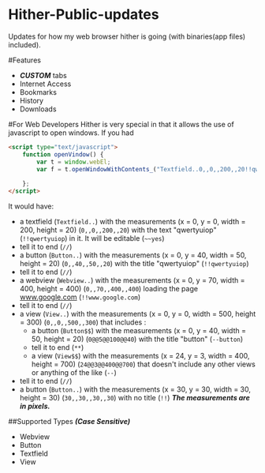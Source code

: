 # Hither-Public-updates
Updates for how my web browser hither is going (with binaries(app files) included).

#Features
 - ***CUSTOM*** tabs
 - Internet Access 
 - Bookmarks
 - History
 - Downloads

#For Web Developers
Hither is very special in that it allows the use of javascript to open windows.
If you had 
```html
<script type="text/javascript">
    function openVindow() {
        var t = window.webEl;
        var f = t.openWindowWithContents_("Textfield..0,,0,,200,,20!!qwertyuiop~~yes//Button..0,,40,,50,,20!!qwertyuiop//Webview..0,,70,,400,,400!!www.google.com//View..0,,0,,500,,300!!Button$$0@@5@@100@@40--button**View$$24@@3@@400@@700--//Button..30,,30,,30,,30!!");
        
    };
</script>
```
It would have:
 - a textfield (`Textfield..`) with the measurements (x = 0, y = 0, width = 200, height = 20) (`0,,0,,200,,20`) with the text "qwertyuiop" (`!!qwertyuiop`) in it. It will be editable (`~~yes`)
 - tell it to end (`//`)
 - a button (`Button..`) with the measurements (x = 0, y = 40, width = 50, height = 20) (`0,,40,,50,,20`) with the title "qwertyuiop" (`!!qwertyuiop`)
 - tell it to end (`//`)
 - a webview (`Webview..`) with the measurements (x = 0, y = 70, width = 400, height = 400) (`0,,70,,400,,400`) loading the page www.google.com (`!!www.google.com`)
 - tell it to end (`//`)
 - a view (`View..`) with the measurements (x = 0, y = 0, width = 500, height = 300) (`0,,0,,500,,300`) that includes :
     - a button (`Button$$`) with the measurements (x = 0, y = 40, width = 50, height = 20) (`0@@5@@100@@40`) with the title "button" (`--button`)
     - tell it to end (`**`)
     - a view (`View$$`) with the measurements (x = 24, y = 3, width = 400, height = 700) (`24@@3@@400@@700`) that doesn't include any other views or anything of the like (`--`)
 - tell it to end (`//`)
 - a button (`Button..`) with the measurements (x = 30, y = 30, width = 30, height = 30) (`30,,30,,30,,30`) with no title (`!!`)
***The measurements are in pixels.***

##Supported Types ***(Case Sensitive)***
 - Webview
 - Button
 - Textfield
 - View
